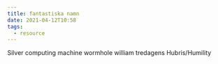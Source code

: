 ```yaml
---
title: fantastiska namn
date: 2021-04-12T10:58
tags: 
  - resource
---
```


Silver computing machine
wormhole william
tredagens
Hubris/Humility
